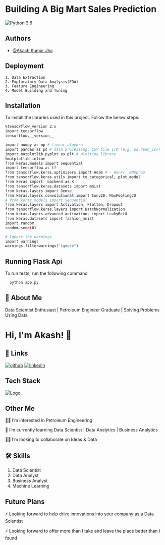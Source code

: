 # **Building A Big Mart Sales Prediction**

![Python 3.6](https://img.shields.io/badge/Python-3.6-brightgreen.svg)

## Authors

- [@Akash Kumar Jha](https://github.com/Akash1070)


## Deployment

    1. Data Extraction
    2. Exploratory Data Analysis(EDA)
    3. Feature Engineering
    4. Model Building and Tuning
    
## Installation

To install the libraries used in this project. Follow the 
below steps:

```bash
%tensorflow_version 2.x
import tensorflow
tensorflow.__version__

import numpy as np # linear algebra
import pandas as pd # data processing, CSV file I/O (e.g. pd.read_csv)
import matplotlib.pyplot as plt # plotting library
%matplotlib inline
from keras.models import Sequential
import tensorflow as tf
from tensorflow.keras.optimizers import Adam # - Works ,RMSprop
from tensorflow.keras.utils import to_categorical, plot_model
from keras import  backend as K
from tensorflow.keras.datasets import mnist
from keras.layers import Dense
from keras.layers.convolutional import Conv2D, MaxPooling2D
# from keras.models import Sequential
from keras.layers import Activation, Flatten, Dropout
from tensorflow.keras.layers import BatchNormalization
from keras.layers.advanced_activations import LeakyReLU
from keras.datasets import fashion_mnist
import random
random.seed(0)

# Ignore the warnings
import warnings
warnings.filterwarnings("ignore")

```
    
## Running Flask Api

To run tests, run the following command

```bash
  python app.py
```

## 🚀 About Me

Data Scientist Enthusiast | Petroleum Engineer Graduate | Solving Problems Using Data 


# Hi, I'm Akash! 👋


## 🔗 Links
[![github](https://img.shields.io/badge/github-000?style=for-the-badge&logo=ko-fi&logoColor=white)](https://github.com/Akash1070)
[![linkedin](https://img.shields.io/badge/linkedin-0A66C2?style=for-the-badge&logo=linkedin&logoColor=white)](https://www.linkedin.com/in/akashkumar107/)

## Tech Stack





![Logo](https://businesstoys.in/assets/programs/full-stack-data-science-professional-program/tools.png)
## Other Me
👩‍💻 I’m interested in Petroleum Engineering

🧠 I’m currently learning Data Scientist | Data Analytics | Business Analytics

👯‍♀️ I’m looking to collaborate on Ideas & Data




## 🛠 Skills
1. Data Scientist
2. Data Analyst
3. Business Analyst
4. Machine Learning 


## Future Plans 

⚡️ Looking forward to help drive innovations into your company as a Data Scientist

⚡️ Looking forward to offer more than I take and leave the place better than i found
